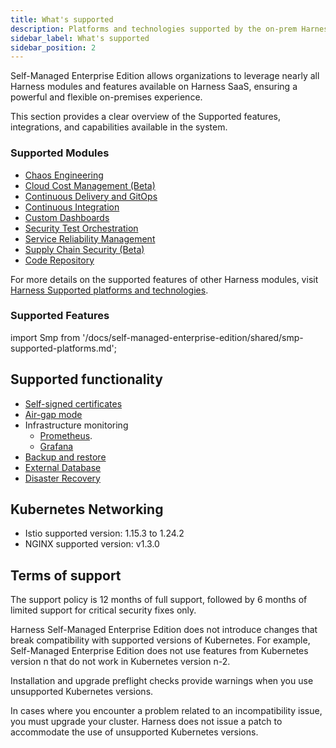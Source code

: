 ```yaml
---
title: What's supported
description: Platforms and technologies supported by the on-prem Harness Self-Managed Enterprise Edition
sidebar_label: What's supported
sidebar_position: 2
---
```


Self-Managed Enterprise Edition allows organizations to leverage nearly all Harness modules and features available on Harness SaaS, ensuring a powerful and flexible on-premises experience. 

This section provides a clear overview of the Supported features, integrations, and capabilities available in the system.  

### Supported Modules 

* [Chaos Engineering](/docs/chaos-engineering/whats-supported)
* [Cloud Cost Management (Beta)](/docs/cloud-cost-management/get-started/ccm-smp/smp-ccm-roadmap)
* [Continuous Delivery and GitOps](/docs/continuous-delivery/cd-integrations)
* [Continuous Integration](/docs/continuous-integration/use-ci/set-up-build-infrastructure/which-build-infrastructure-is-right-for-me/#feature-compatibility-matrix)
* [Custom Dashboards](/docs/platform/dashboards/cdb-whats-supported)
* [Security Test Orchestration](/docs/security-testing-orchestration/whats-supported/sto-deployments)
* [Service Reliability Management](/docs/service-reliability-management/srm-whats-supported)
* [Supply Chain Security (Beta)](/docs/software-supply-chain-assurance/ssca-supported)
* [Code Repository](/docs/code-repository)

For more details on the supported features of other Harness modules, visit [Harness Supported platforms and technologies](/docs/platform/platform-whats-supported.md).

### Supported Features

import Smp from '/docs/self-managed-enterprise-edition/shared/smp-supported-platforms.md';

<Smp />

## Supported functionality
* [Self-signed certificates](/docs/self-managed-enterprise-edition/install/install-using-helm/#use-self-signed-certificates-with-helm-based-installations)
* [Air-gap mode](/docs/self-managed-enterprise-edition/install/install-in-an-air-gapped-environment)
* Infrastructure monitoring
    - [Prometheus](/docs/self-managed-enterprise-edition/monitoring/install-prometheus).
    - [Grafana](/docs/self-managed-enterprise-edition/monitoring/install-grafana)
* [Backup and restore](/docs/self-managed-enterprise-edition/back-up-and-restore-helm)
* [External Database](./advanced-configurations/external-db/configure-external-databases)
* [Disaster Recovery](./advanced-configurations/set-up-disaster-recovery)

## Kubernetes Networking 

* Istio supported version: 1.15.3 to 1.24.2
* NGINX supported version: v1.3.0

## Terms of support

The support policy is 12 months of full support, followed by 6 months of limited support for critical security fixes only.

Harness Self-Managed Enterprise Edition does not introduce changes that break compatibility with supported versions of Kubernetes. For example, Self-Managed Enterprise Edition does not use features from Kubernetes version n that do not work in Kubernetes version n-2.

Installation and upgrade preflight checks provide warnings when you use unsupported Kubernetes versions.

In cases where you encounter a problem related to an incompatibility issue, you must upgrade your cluster. Harness does not issue a patch to accommodate the use of unsupported Kubernetes versions.
